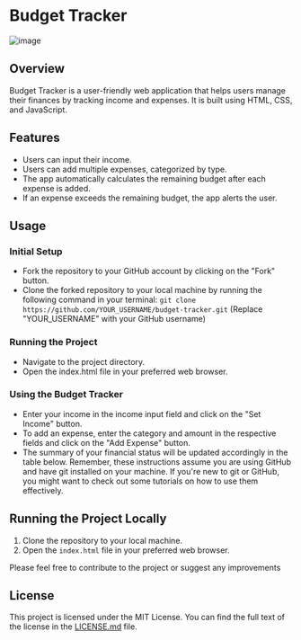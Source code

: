 # Budget Tracker

![image](https://github.com/EleoXDA/Expense_Tracker_JS/assets/27622683/af2a1f4a-5860-4b83-9baa-8b314c7025e6)

## Overview

Budget Tracker is a user-friendly web application that helps users manage their finances by tracking income and expenses. It is built using HTML, CSS, and JavaScript.

## Features

- Users can input their income.
- Users can add multiple expenses, categorized by type.
- The app automatically calculates the remaining budget after each expense is added.
- If an expense exceeds the remaining budget, the app alerts the user.

## Usage

### Initial Setup
- Fork the repository to your GitHub account by clicking on the "Fork" button.
- Clone the forked repository to your local machine by running the following command in your terminal: 
```git clone https://github.com/YOUR_USERNAME/budget-tracker.git```
(Replace "YOUR_USERNAME" with your GitHub username)
### Running the Project
- Navigate to the project directory.
- Open the index.html file in your preferred web browser.
### Using the Budget Tracker
- Enter your income in the income input field and click on the "Set Income" button.
- To add an expense, enter the category and amount in the respective fields and click on the "Add Expense" button.
- The summary of your financial status will be updated accordingly in the table below.
Remember, these instructions assume you are using GitHub and have git installed on your machine. If you're new to git or GitHub, you might want to check out some tutorials on how to use them effectively.

## Running the Project Locally

1. Clone the repository to your local machine.
2. Open the `index.html` file in your preferred web browser.

Please feel free to contribute to the project or suggest any improvements

## License
This project is licensed under the MIT License. You can find the full text of the license in the [LICENSE.md](LICENSE.md) file.
